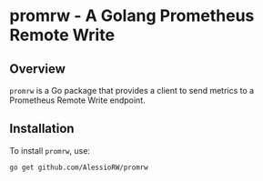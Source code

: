 # promrw - A Golang Prometheus Remote Write

## Overview
`promrw` is a Go package that provides a client to send metrics to a Prometheus Remote Write endpoint.

## Installation
To install `promrw`, use:
```sh
go get github.com/AlessioRW/promrw
```

